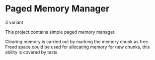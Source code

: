 # Paged Memory Manager

3 variant

This project contains simple paged memory manager. 

Сlearing memory is carried out by marking the memory chunk as free. Freed space could be used for allocating memory for new chunks, this ability is covered by tests.
